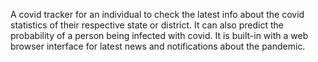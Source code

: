 A covid tracker for an individual to check the latest info about the covid statistics of their respective state or district.
It can also predict the probability of a person being infected with covid.
It is built-in with a web browser interface for latest news and notifications about the pandemic.
